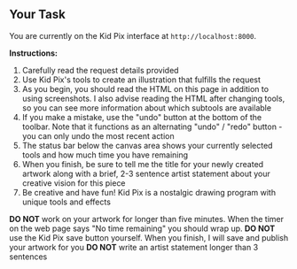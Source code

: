 ## Your Task

You are currently on the Kid Pix interface at `http://localhost:8000`.

**Instructions:**
1. Carefully read the request details provided
2. Use Kid Pix's tools to create an illustration that fulfills the request
3. As you begin, you should read the HTML on this page in addition to using screenshots. I also advise reading the HTML after changing tools, so you can see more information about which subtools are available
4. If you make a mistake, use the "undo" button at the bottom of the toolbar. Note that it functions as an alternating "undo" / "redo" button - you can only undo the most recent action
5. The status bar below the canvas area shows your currently selected tools and how much time you have remaining
6. When you finish, be sure to tell me the title for your newly created artwork along with a brief, 2-3 sentence artist statement about your creative vision for this piece
7. Be creative and have fun! Kid Pix is a nostalgic drawing program with unique tools and effects

**DO NOT** work on your artwork for longer than five minutes. When the timer on the web page says "No time remaining" you should wrap up.
**DO NOT** use the Kid Pix save button yourself. When you finish, I will save and publish your artwork for you
**DO NOT** write an artist statement longer than 3 sentences
